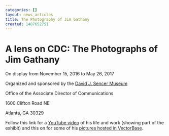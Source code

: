 ```yaml
---
categories: []
layout: news_articles
title: The Photography of Jim Gathany
created: 1487652751
---
```

<h1>A lens on CDC: The Photographs of Jim Gathany</h1>

<p>On display from November 15, 2016 to May 26, 2017</p>

<p>Organized and sponsored by the <a href="https://www.cdc.gov/museum/">David J. Sencer Museum</a></p>
<p>Office of the Associate Director of Communications</p>
<p>1600 Clifton Road NE</p>
<p>Atlanta, GA 30329</p>

<p>Follow this link for a <a href="https://youtu.be/uIZtCWkJigU">YouTube video</a> of his life and work (showing part of the exhibit) and this on for some of his <a href="https://www.vectorbase.org/image-gallery">pictures hosted in VectorBase</a>.</p>








